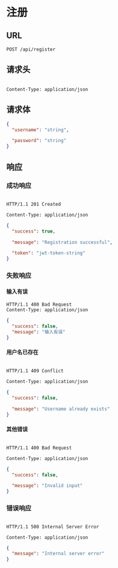 # 注册

## **URL**

`POST /api/register`

## **请求头**

```http

Content-Type: application/json

```

## **请求体**

```json
{
  "username": "string",

  "password": "string"
}
```

## **响应**

### 成功响应

```http

HTTP/1.1 201 Created

Content-Type: application/json

```

```json
{
  "success": true,

  "message": "Registration successful",

  "token": "jwt-token-string"
}
```

### 失败响应

#### 输入有误

```http
HTTP/1.1 400 Bad Request
Content-Type: application/json
```

```json
{
  "success": false,
  "message": "输入有误"
}
```

#### 用户名已存在

```http

HTTP/1.1 409 Conflict

Content-Type: application/json

```

```json
{
  "success": false,

  "message": "Username already exists"
}
```

#### 其他错误

```http

HTTP/1.1 400 Bad Request

Content-Type: application/json

```

```json
{
  "success": false,

  "message": "Invalid input"
}
```

### 错误响应

```http

HTTP/1.1 500 Internal Server Error

Content-Type: application/json

```

```json
{
  "message": "Internal server error"
}
```
